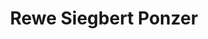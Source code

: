 ---
title: "Rewe Siegbert Ponzer"
url: /karlsruhe/rewe-siegbert-ponzer-raiherwiesenstrasse/
shop: Supermarkt
---